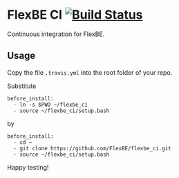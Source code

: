 # FlexBE CI [![Build Status](https://travis-ci.org/pschillinger/travis_sandbox.svg?branch=master)](https://travis-ci.org/pschillinger/travis_sandbox)

Continuous integration for FlexBE.

## Usage

Copy the file `.travis.yml` into the root folder of your repo.

Substitute

    before_install:
      - ln -s $PWD ~/flexbe_ci
      - source ~/flexbe_ci/setup.bash

by

    before_install:
      - cd ~
      - git clone https://github.com/FlexBE/flexbe_ci.git
      - source ~/flexbe_ci/setup.bash

Happy testing!
